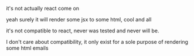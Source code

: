 it's not actually react come on

yeah surely it will render some jsx to some html, cool and all

it's not compatible to react, never was tested and never will be.

I don't care about compatibility, it only exist for a sole purpose of rendering some html emails
